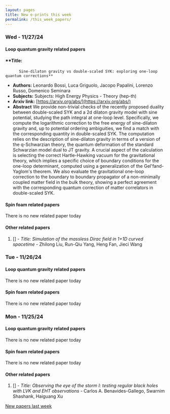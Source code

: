 ```yaml
---
layout: pages
title: New e-prints this week
permalink: /this_week_papers/
---
```




### Wed - 11/27/24

#### Loop quantum gravity related papers

#### **Title:
          Sine-dilaton gravity vs double-scaled SYK: exploring one-loop quantum corrections**
 - **Authors:** Leonardo Bossi, Luca Griguolo, Jacopo Papalini, Lorenzo Russo, Domenico Seminara
 - **Subjects:** Subjects:
High Energy Physics - Theory (hep-th)
 - **Arxiv link:** [https://arxiv.org/abs/](https://arxiv.org/abs/)
 - **Abstract**
 We provide non-trivial checks of the recently proposed duality between double-scaled SYK and a 2d dilaton gravity model with sine potential, studying the path integral at one-loop level. Specifically, we compute the logarithmic correction to the free energy of sine-dilaton gravity and, up to potential ordering ambiguities, we find a match with the corresponding quantity in double-scaled SYK. The computation relies on the description of sine-dilaton gravity in terms of a version of the q-Schwarzian theory, the quantum deformation of the standard Schwarzian model dual to JT gravity. A crucial aspect of the calculation is selecting the correct Hartle-Hawking vacuum for the gravitational theory, which implies a specific choice of boundary conditions for the one-loop determinant, computed using a generalization of the Gel'fand-Yaglom's theorem. We also evaluate the gravitational one-loop correction to the boundary to boundary propagator of a non-minimally coupled matter field in the bulk theory, showing a perfect agreement with the corresponding quantum correction of matter correlators in double-scaled SYK. 

#### Spin foam related papers

There is no new related paper today 



#### Other related papers

1. [[]](https://arxiv.org/abs/) - *Title:
          Simulation of the massless Dirac field in 1+1D curved spacetime* - Zhilong Liu, Run-Qiu Yang, Heng Fan, Jieci Wang



### Tue - 11/26/24

#### Loop quantum gravity related papers

There is no new related paper today 

#### Spin foam related papers

There is no new related paper today 

### Mon - 11/25/24

#### Loop quantum gravity related papers

There is no new related paper today 

#### Spin foam related papers

There is no new related paper today 



#### Other related papers

1. [[]](https://arxiv.org/abs/) - *Title:
          Observing the eye of the storm I: testing regular black holes with LVK and EHT observations* - Carlos A. Benavides-Gallego, Swarnim Shashank, Haiguang Xu






[New papers last week]({{site.url}}/archived/weekly/pre-prints/2024/11/25/archived_weekly_papers.html)
